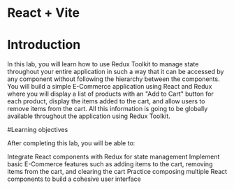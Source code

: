 # React + Vite

# Introduction

In this lab, you will learn how to use Redux Toolkit to manage state throughout your entire application in such a way that it can be accessed by any component without following the hierarchy between the components. You will build a simple E-Commerce application using React and Redux where you will display a list of products with an "Add to Cart" button for each product, display the items added to the cart, and allow users to remove items from the cart. All this information is going to be globally available throughout the application using Redux Toolkit.

#Learning objectives

After completing this lab, you will be able to:

  Integrate React components with Redux for state management
  Implement basic E-Commerce features such as adding items to the cart, removing items from the cart, and clearing the cart
  Practice composing multiple React components to build a cohesive user interface
